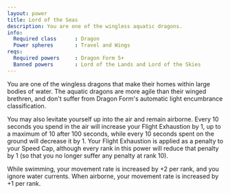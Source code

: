 ```yaml
---
layout: power
title: Lord of the Seas
description: You are one of the wingless aquatic dragons.
info:
  Required class      : Dragon
  Power spheres       : Travel and Wings
reqs:
  Required powers     : Dragon Form 5+
  Banned powers       : Lord of the Lands and Lord of the Skies
---
```


You are one of the wingless dragons that make their homes within large bodies
of water.  The aquatic dragons are more agile than their winged brethren, and
don't suffer from Dragon Form's automatic light encumbrance classification.

You may also levitate yourself up into the air and remain airborne.  Every 10
seconds you spend in the air will increase your Flight Exhaustion by 1, up to
a maximum of 10 after 100 seconds, while every 10 seconds spent on the ground
will decrease it by 1.  Your Flight Exhaustion is applied as a penalty to your
Speed Cap, although every rank in this power will reduce that penalty by 1 (so
that you no longer suffer any penalty at rank 10).

While swimming, your movement rate is increased by +2 per rank, and you ignore
water currents.  When airborne, your movement rate is increased by +1 per rank.
